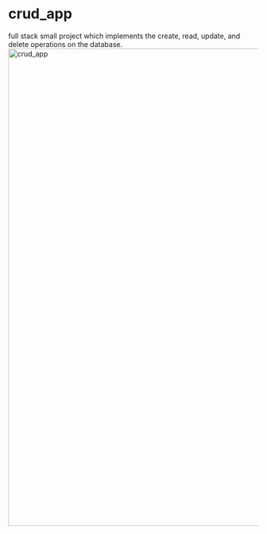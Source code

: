 # crud_app
full stack small project which implements the create, read, update, and delete operations on the database.
<img width="960" alt="crud_app" src="https://github.com/Salman0348/crud_app/assets/142433401/e9188bd6-a7d8-4ffa-945e-b00136517138">
